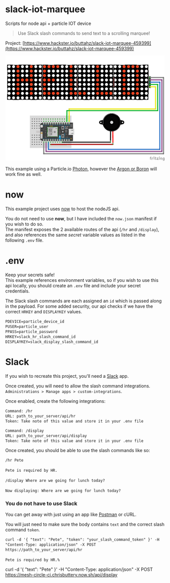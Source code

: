 # slack-iot-marquee

Scripts for node api + particle IOT device

> Use Slack slash commands to send text to a scrolling marquee!

Project: [https://www.hackster.io/buttahz/slack-iot-marquee-459399](https://www.hackster.io/buttahz/slack-iot-marquee-459399)

![alt tag](https://github.com/chrisbuttery/slack-iot-marquee/blob/master/marquee.png)

This example using a Particle.io [Photon](https://store.particle.io/collections/wifi), however the [Argon or Boron](https://store.particle.io/collections/cellular) will work fine as well.

# now

This example project uses [now](https://zeit.co/now "Now — Global Serverless Deployments") to host the nodeJS api.  

You do not need to use **now**, but I have included the `now.json` manifest if you wish to do so.  
The manifest exposes the 2 available routes of the api (`/hr` and `/display`), and also references the same *secret* variable values as listed in the following `.env` file.

# .env

Keep your secrets safe!  
This example references environment variables, so if you wish to use this api locally, you should create an `.env` file and include your secret credentials.

The Slack slash commands are each assigned an `id` which is passed along in the payload. For some added security, our api checks if we have the correct `HRKEY` and `DISPLAYKEY` values.

```
PDEVICE=particle_device_id
PUSER=particle_user
PPASS=particle_password
HRKEY=slack_hr_slash_command_id
DISPLAYKEY=slack_display_slash_command_id
```

# Slack
If you wish to recreate this project, you'll need a [Slack](https://slack.com) app. 

Once created, you will need to allow the slash command integrations. `Administrations > Manage apps > custom-integrations`.

Once enabled, create the following integrations:

```
Command: /hr
URL: path_to_your_server/api/hr
Token: Take note of this value and store it in your .env file
```

```
Command: /display
URL: path_to_your_server/api/display
Token: Take note of this value and store it in your .env file
```

Once created, you should be able to use the slash commands like so:

```
/hr Pete

Pete is required by HR.

/display Where are we going for lunch today?

Now displaying: Where are we going for lunch today?
```

### You do not have to use Slack

You can get away with just using an app like [Postman](https://www.getpostman.com/) or cURL.

You will just need to make sure the body contains `text` and the correct slash command `token`.

```
curl -d '{ "text": "Pete", "token": "your_slash_command_token" }' -H "Content-Type: application/json" -X POST https://path_to_your_server/api/hr

Pete is required by HR.%
```


curl -d '{ "text": "Pete" }' -H "Content-Type: application/json" -X POST https://mesh-circle-ci.chrisbuttery.now.sh/api/display